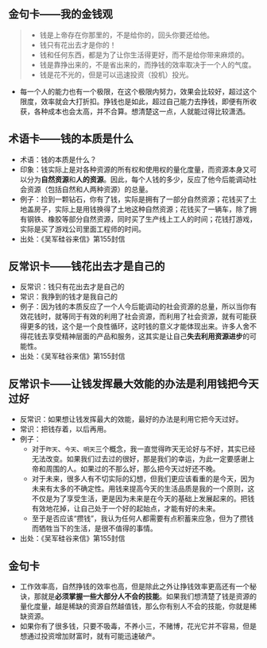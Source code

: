
## 金句卡——我的金钱观

> - 钱是上帝存在你那里的，不是给你的，回头你要还给他。
> - 钱只有花出去才是你的！
> - 钱和任何东西，都是为了让你生活得更好，而不是给你带来麻烦的。
> - 钱是靠挣出来的，不是省出来的，而挣钱的效率取决于一个人的气度。
> - 钱是花不光的，但是可以迅速投资（投机）投光。

- 每一个人的能力也有一个极限，在这个极限内努力，效果会比较好，超过这个限度，效率就会大打折扣。挣钱也是如此，超过自己能力去挣钱，即便有所收获，各种成本也会太高，并不合算。想清楚这一点，人就能过得比较潇洒。

## 术语卡——钱的本质是什么
- 术语：钱的本质是什么？
- 印象：钱实际上是对各种资源的所有权和使用权的量化度量，而资源本身又可以分为**自然资源**和**人的资源**。因此，每个人钱的多少，反应了他今后能调动社会资源（包括自然和人两种资源）的总量。
- 例子：捡到一颗钻石，你有了钱，实际是拥有了一部分自然资源；花钱买了土地盖房子，实际上是用钱换得了土地这种自然资源；花钱买了一辆车，除了拥有钢铁、橡胶等部分自然资源，同时买了生产线上工人的时间；花钱打游戏，实际是买了游戏公司里面工程师的时间。
- 出处：《吴军硅谷来信》第155封信

## 反常识卡——钱花出去才是自己的
- 反常识：钱只有花出去才是自己的
- 常识：我挣到的钱才是我自己的
- 例子：因为钱的本质反应了一个人今后能调动的社会资源的总量，所以当你有效花钱时，就等同于有效的利用了社会资源，而利用了社会资源，就有可能获得更多的钱，这个是一个良性循环，这时钱的意义才能体现出来。许多人舍不得花钱去享受精神层面的产品和服务，这其实是让自己**失去利用资源进步**的可能性。
- 出处：《吴军硅谷来信》第155封信

## 反常识卡——让钱发挥最大效能的办法是利用钱把今天过好
- 反常识：如果想让钱发挥最大的效能，最好的办法是利用它把今天过好。
- 常识：把钱存着，以后再用。
- 例子：
	- 对于`昨天`、`今天`、`明天`三个概念，我一直觉得昨天无论好与不好，其实已经无法改变。如果我们过去过的很好，那是我们的幸运，为此一定要感谢上帝和周围的人。如果过的不那么好，那么把今天过好还不晚。
	- 对于未来，很多人有不切实际的幻想，但我们更应该看重的是今天，因为未来有太多的不确定性。用钱来提高今天的生活品质是我的一个原则，这不仅是为了享受生活，更是因为未来是在今天的基础上发展起来的。把钱有效地花掉，让自己处于一个好的起始点，才能有好的未来。
	- 至于是否应该“攒钱”，我认为任何人都需要有点积蓄来应急，但为了攒钱而牺牲当下的生活，是很不值得的事情。
- 出处：《吴军硅谷来信》第155封信

## 金句卡
- 工作效率高，自然挣钱的效率也高，但是除此之外让挣钱效率更高还有一个秘诀，那就是**必须掌握一些大部分人不会的技能**。如果我们想清楚了钱是资源的量化度量，越是稀缺的资源自然越值钱，那么你有别人不会的技能，你就是稀缺资源。
- 如果你有了很多钱，只要不吸毒，不养小三，不赌博，花光它并不容易，但是想通过投资增加财富时，就有可能迅速破产。
